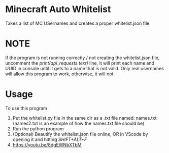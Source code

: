 # Minecraft Auto Whitelist
Takes a list of MC USernames and creates a proper whitelist.json file

# NOTE
If the program is not running correctly / not creating the whitelist.json file, 
uncomment the _print(api_requests.text)_ line, it will print each name and UUID in console
until it gets to a name that is not valid. Only real usernames will allow this program to work, otherwise, it will not.

# Usage
To use this program 
1. Put the whitelist.py file in the same dir as a .txt file named: names.txt (names2.txt is an example of how the names.txt file should be)
2. Run the python program
3. (Optional) Beautify the whitelist.json file online, OR in VScode by opening it and hitting _SHIFT+ALT+F_
4. https://youtu.be/8dgEWNbXTbM
